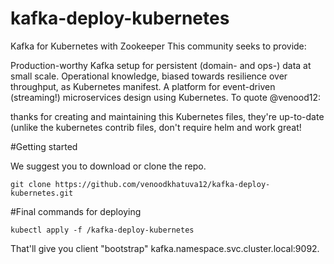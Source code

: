 # kafka-deploy-kubernetes
Kafka for Kubernetes with Zookeeper
This community seeks to provide:

Production-worthy Kafka setup for persistent (domain- and ops-) data at small scale.
Operational knowledge, biased towards resilience over throughput, as Kubernetes manifest.
A platform for event-driven (streaming!) microservices design using Kubernetes.
To quote @venood12:

thanks for creating and maintaining this Kubernetes files, they're up-to-date (unlike the kubernetes contrib files, don't require helm and work great!

#Getting started

We suggest you to download or clone the repo.

```
git clone https://github.com/venoodkhatuva12/kafka-deploy-kubernetes.git

```
#Final commands for deploying
```
kubectl apply -f /kafka-deploy-kubernetes
```

That'll give you client "bootstrap" kafka.namespace.svc.cluster.local:9092.
